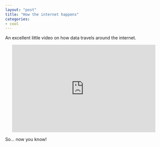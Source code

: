 ```yaml
---
layout: "post"
title: "How the internet happens"
categories:
- cool
---
```


An excellent little video on how data travels around the internet.

<center><iframe width="460" height="281" src="http://www.youtube.com/embed/a5837LcDHfE" frameborder="0" allowfullscreen></iframe></center>

So... now you know!
